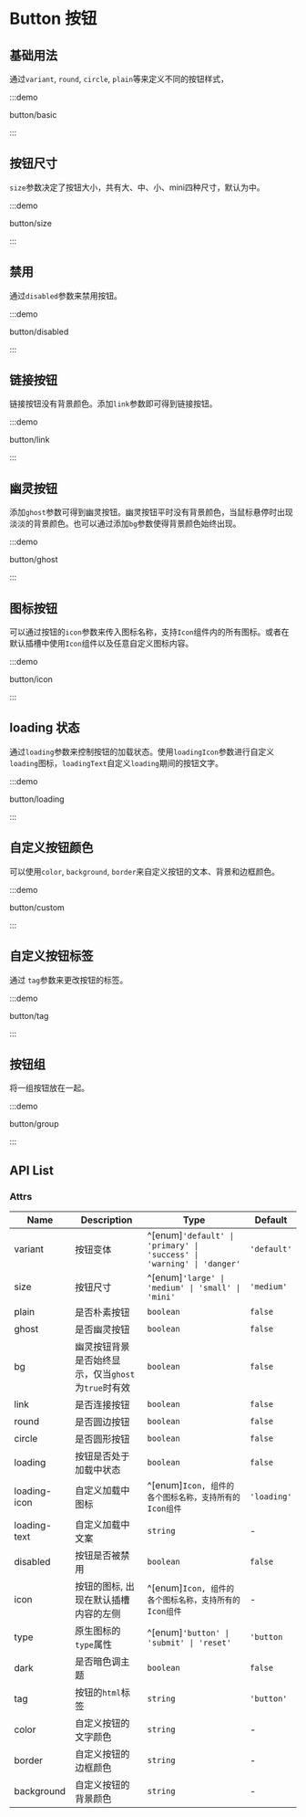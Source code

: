 # Button 按钮

## 基础用法

通过`variant`, `round`, `circle`, `plain`等来定义不同的按钮样式，

:::demo

button/basic

:::

## 按钮尺寸

`size`参数决定了按钮大小，共有大、中、小、mini四种尺寸，默认为中。

:::demo

button/size

:::

## 禁用

通过`disabled`参数来禁用按钮。

:::demo

button/disabled

:::

## 链接按钮

链接按钮没有背景颜色。添加`link`参数即可得到链接按钮。

:::demo

button/link

:::

## 幽灵按钮

添加`ghost`参数可得到幽灵按钮。幽灵按钮平时没有背景颜色，当鼠标悬停时出现淡淡的背景颜色。也可以通过添加`bg`参数使得背景颜色始终出现。

:::demo

button/ghost

:::

## 图标按钮

可以通过按钮的`icon`参数来传入图标名称，支持`Icon`组件内的所有图标。或者在默认插槽中使用`Icon`组件以及任意自定义图标内容。

:::demo

button/icon

:::

## loading 状态

通过`loading`参数来控制按钮的加载状态。使用`loadingIcon`参数进行自定义`loading`图标，`loadingText`自定义`loading`期间的按钮文字。

:::demo

button/loading

:::

## 自定义按钮颜色

可以使用`color`, `background`, `border`来自定义按钮的文本、背景和边框颜色。

:::demo

button/custom

:::

## 自定义按钮标签

通过 `tag`参数来更改按钮的标签。

:::demo

button/tag

:::

## 按钮组

将一组按钮放在一起。

:::demo

button/group

:::

## API List

### Attrs

|Name           |Description                                        |Type                                                                  |Default   |
|---------------|--------------------------------------------------|----------------------------------------------------------------------|-----------|
|variant        |按钮变体                                           |^[enum]`'default' \| 'primary' \| 'success' \| 'warning' \| 'danger' `|`'default'`|
|size           |按钮尺寸                                           |^[enum]`'large' \| 'medium' \| 'small' \| 'mini' `                    |`'medium'` |
|plain          |是否朴素按钮                                       |`boolean`                                                             |`false`     |
|ghost          |是否幽灵按钮                                       |`boolean`                                                             |`false`     |
|bg             |幽灵按钮背景是否始终显示，仅当`ghost`为`true`时有效  |`boolean`                                                              |`false`    |
|link           |是否连接按钮                                       |`boolean`                                                             |`false`     |
|round          |是否圆边按钮                                       |`boolean`                                                             |`false`     |
|circle         |是否圆形按钮                                       |`boolean`                                                             |`false`     |
|loading        |按钮是否处于加载中状态                              |`boolean`                                                             |`false`     |
|loading-icon   |自定义加载中图标                                   |^[enum]`Icon, 组件的各个图标名称，支持所有的Icon组件`                     |`'loading'`|
|loading-text   |自定义加载中文案                                   |`string`                                                               |-          |
|disabled       |按钮是否被禁用                                     |`boolean`                                                              |`false`    |
|icon           |按钮的图标, 出现在默认插槽内容的左侧                 |^[enum]`Icon, 组件的各个图标名称，支持所有的Icon组件`                     |-          |
|type           |原生图标的`type`属性                               |^[enum]`'button' \| 'submit' \| 'reset'`                               |`'button`  |
|dark           |是否暗色调主题                                     |`boolean`                                                              |`false`    |
|tag            |按钮的`html`标签                                   |`string`                                                               |`'button'` |
|color          |自定义按钮的文字颜色                                |`string`                                                               |-         |
|border         |自定义按钮的边框颜色                                |`string`                                                               |-         |
|background     |自定义按钮的背景颜色                                |`string`                                                               |-         |

